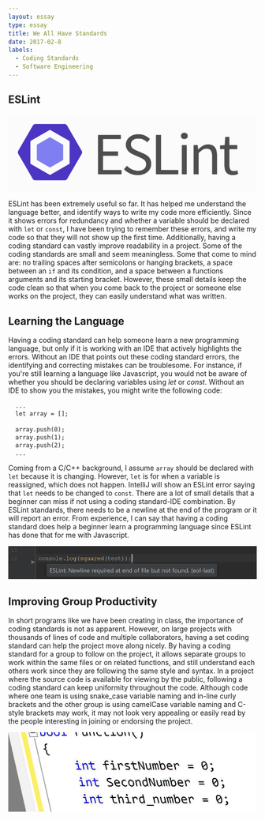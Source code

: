 ```yaml
---
layout: essay
type: essay
title: We All Have Standards
date: 2017-02-8
labels:
  - Coding Standards
  - Software Engineering
---
```


## ESLint

<img class="ui medium right rounded floated image" src="/images/coding_standards-eslint.png">

ESLint has been extremely useful so far. It has helped me understand the language better, and identify ways to write my code more efficiently. Since it shows errors for redundancy and whether a variable should be declared with `let` or `const`, I have been trying to remember these errors, and write my code so that they will not show up the first time. Additionally, having a coding standard can vastly improve readability in a project. Some of the coding standards are small and seem meaningless. Some that come to mind are: no trailing spaces after semicolons or hanging brackets, a space between an `if` and its condition, and a space between a functions arguments and its starting bracket. However, these small details keep the code clean so that when you come back to the project or someone else works on the project, they can easily understand what was written.

## Learning the Language

Having a coding standard can help someone learn a new programming language, but only if it is working with an IDE that actively highlights the errors. Without an IDE that points out these coding standard errors, the identifying and correcting mistakes can be troublesome. For instance, if you're still learning a language like Javascript, you would not be aware of whether you should be declaring variables using _let_ or _const_. Without an IDE to show you the mistakes, you might write the following code:
```    
  ...
  let array = [];
     
  array.push(0);
  array.push(1);
  array.push(2);
  ...
```
Coming from a C/C++ background, I assume `array` should be declared with `let` because it is changing. However, `let` is for when a variable is reassigned, which does not happen. IntelliJ will show an ESLint error saying that `let` needs to be changed to `const`. There are a lot of small details that a beginner can miss if not using a coding standard-IDE combination. By ESLint standards, there needs to be a newline at the end of the program or it will report an error. From experience, I can say that having a coding standard does help a beginner learn a programming language since ESLint has done that for me with Javascript.

<img class="ui center medium rounded image" src="/images/coding_standards-newline.png">

## Improving Group Productivity

In short programs like we have been creating in class, the importance of coding standards is not as apparent. However, on large projects with thousands of lines of code and multiple collaborators, having a set coding standard can help the project move along nicely. By having a coding standard for a group to follow on the project, it allows separate groups to work within the same files or on related functions, and still understand each others work since they are following the same style and syntax. In a project where the source code is available for viewing by the public, following a coding standard can keep uniformity throughout the code. Although code where one team is using snake_case variable naming and in-line curly brackets and the other group is using camelCase variable naming and C-style brackets may work, it may not look very appealing or easily read by the people interesting in joining or endorsing the project. 

<img class="ui medium right rounded floated image" src="/images/coding_standards-naming.png">